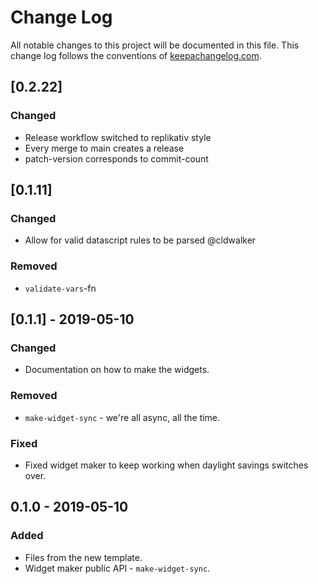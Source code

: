 # Change Log
All notable changes to this project will be documented in this file. This change log follows the conventions of [keepachangelog.com](http://keepachangelog.com/).

## [0.2.22]
### Changed
- Release workflow switched to replikativ style
- Every merge to main creates a release
- patch-version corresponds to commit-count

## [0.1.11]
### Changed
- Allow for valid datascript rules to be parsed @cldwalker

### Removed
- `validate-vars`-fn

## [0.1.1] - 2019-05-10
### Changed
- Documentation on how to make the widgets.

### Removed
- `make-widget-sync` - we're all async, all the time.

### Fixed
- Fixed widget maker to keep working when daylight savings switches over.

## 0.1.0 - 2019-05-10
### Added
- Files from the new template.
- Widget maker public API - `make-widget-sync`.
